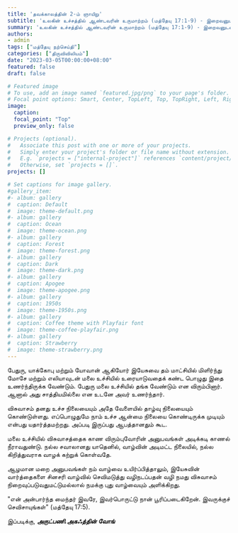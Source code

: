 ```yaml
---
title: 'தவக்காலத்தின் 2-ம் ஞாயிறு'
subtitle: 'உலகின் உச்சத்தில் ஆண்டவரின் உருமாற்றம் (மத்தேயு 17:1-9) - இறைவனுடன் மிகவும் நெருக்கமான அனுபவத்தை எங்கேயாவது நீங்கள் உணர்ந்த்துண்டா.'
summary: 'உலகின் உச்சத்தில் ஆண்டவரின் உருமாற்றம் (மத்தேயு 17:1-9) - இறைவனுடன் மிகவும் நெருக்கமான அனுபவத்தை எங்கேயாவது நீங்கள் உணர்ந்த்துண்டா.'
authors:
- admin
tags: ["மத்தேயு நற்செய்தி"]
categories: ["திருவிவிலியம்"]
date: "2023-03-05T00:00:00+08:00"
featured: false
draft: false

# Featured image
# To use, add an image named `featured.jpg/png` to your page's folder.
# Focal point options: Smart, Center, TopLeft, Top, TopRight, Left, Right, BottomLeft, Bottom, BottomRight
image:
  caption:
  focal_point: "Top"
  preview_only: false

# Projects (optional).
#   Associate this post with one or more of your projects.
#   Simply enter your project's folder or file name without extension.
#   E.g. `projects = ["internal-project"]` references `content/project/deep-learning/index.md`.
#   Otherwise, set `projects = []`.
projects: []

# Set captions for image gallery.
#gallery_item:
#- album: gallery
#  caption: Default
#  image: theme-default.png
#- album: gallery
#  caption: Ocean
#  image: theme-ocean.png
#- album: gallery
#  caption: Forest
#  image: theme-forest.png
#- album: gallery
#  caption: Dark
#  image: theme-dark.png
#- album: gallery
#  caption: Apogee
#  image: theme-apogee.png
#- album: gallery
#  caption: 1950s
#  image: theme-1950s.png
#- album: gallery
#  caption: Coffee theme with Playfair font
#  image: theme-coffee-playfair.png
#- album: gallery
#  caption: Strawberry
#  image: theme-strawberry.png
---
```


பேதுரு, யாக்கோபு மற்றும் யோவான் ஆகியோர் இயேசுவை தம் மாட்சியில் மிளிர்ந்து மோசே மற்றும் எலியாவுடன் மலை உச்சியில் உரையாடுவதைக் கண்ட பொழுது இதை உணர்ந்திருக்க வேண்டும். பேதுரு மலை உச்சியில் தங்க வேண்டும் என விரும்பினார். ஆனால் அது சாத்தியமில்லை என உடனே அவர் உணர்ந்தார். 

விசுவாசம் தனது உச்ச நிலையையும் அதே வேளையில் தாழ்வு நிலையையும் கொண்டுள்ளது. எப்பொழுதுமே நாம் உச்ச ஆன்மை நிலையை கொண்டிருக்க முடியும் என்பது யதார்த்தமற்றது. அப்படி இருப்பது ஆபத்தானதும் கூட. 

மலை உச்சியில் விசுவாசத்தைக காண விரும்புவோரின் அனுபவங்கள் அடிக்கடி காணல் நீராவதுண்டு. நல்ல சவாலானது யாதெனில், வாழ்வின் அடிமட்ட நிலையில், நல்ல கிறித்துவராக வாழக் கற்றுக் கொள்வதே. 

ஆழமான மறை அனுபவங்கள் நம் வாழ்வை உயிர்ப்பித்தாலும், இயேசுவின் வார்த்தைகளை சினசரி வாழ்வில் செவிமடுத்து வழிநடப்பதன் வழி நமது விசுவாசம் நிறைவுப்படுவதுமட்டுமல்லால் நமக்கு புது வாழ்வையும் அளிக்கிறது.

"என் அன்பார்ந்த மைந்தர் இவரே, இவர்பொருட்டு நான் பூரிப்படைகிறேன். இவருக்குச் செவிசாயுங்கள்" (மத்தேயு 17:5).


இப்படிக்கு,
___அருட்பணி.அகஃத்தின் வோங்___
